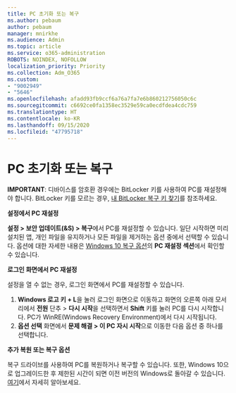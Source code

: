 ```yaml
---
title: PC 초기화 또는 복구
ms.author: pebaum
author: pebaum
manager: mnirkhe
ms.audience: Admin
ms.topic: article
ms.service: o365-administration
ROBOTS: NOINDEX, NOFOLLOW
localization_priority: Priority
ms.collection: Adm_O365
ms.custom:
- "9002949"
- "5646"
ms.openlocfilehash: afadd93fb9ccf6a76a7fa7e6b860212756050c6c
ms.sourcegitcommit: c6692ce0fa1358ec3529e59ca0ecdfdea4cdc759
ms.translationtype: HT
ms.contentlocale: ko-KR
ms.lasthandoff: 09/15/2020
ms.locfileid: "47795718"
---
```

# <a name="reset-or-recover-your-pc"></a>PC 초기화 또는 복구

**IMPORTANT**: 디바이스를 암호환 경우에는 BitLocker 키를 사용하여 PC를 재설정해야 합니다. BitLocker 키를 모르는 경우, [내 BitLocker 복구 키 찾기](https://support.microsoft.com/help/4026181/windows-10-find-my-bitlocker-recovery-key)를 참조하세요.

**설정에서 PC 재설정**

**설정 > 보안 업데이트(&S) > 복구**에서 PC를 재설정할 수 있습니다. 일단 시작하면 미리 설치된 앱, 개인 파일을 유지하거나 모든 파일을 제거하는 옵션 중에서 선택할 수 있습니다. 옵션에 대한 자세한 내용은 [Windows 10 복구 옵션](https://support.microsoft.com/help/12415/windows-10-recovery-options)의 **PC 재설정 섹션**에서 확인할 수 있습니다.

**로그인 화면에서 PC 재설정**

설정을 열 수 없는 경우, 로그인 화면에서 PC를 재설정할 수 있습니다.

1. **Windows 로고 키 + L**을 눌러 로그인 화면으로 이동하고 화면의 오른쪽 아래 모서리에서 **전원** 단추 > **다시 시작**을 선택하면서 **Shift** 키를 눌러 PC를 다시 시작합니다. PC가 WinRE(Windows Recovery Environment)에서 다시 시작됩니다.
2. **옵션 선택** 화면에서 **문제 해결 > 이 PC 자시 시작**으로 이동한 다음 옵션 중 하나를 선택합니다.

**추가 복원 또는 복구 옵션**

복구 드라이브를 사용하여 PC를 복원하거나 복구할 수 있습니다. 또한, Windows 10으로 업그레이드한 후 제한된 시간이 되면 이전 버전의 Windows로 돌아갈 수 있습니다. [여기](https://support.microsoft.com/help/12415/windows-10-recovery-options)에서 자세히 알아보세요.
